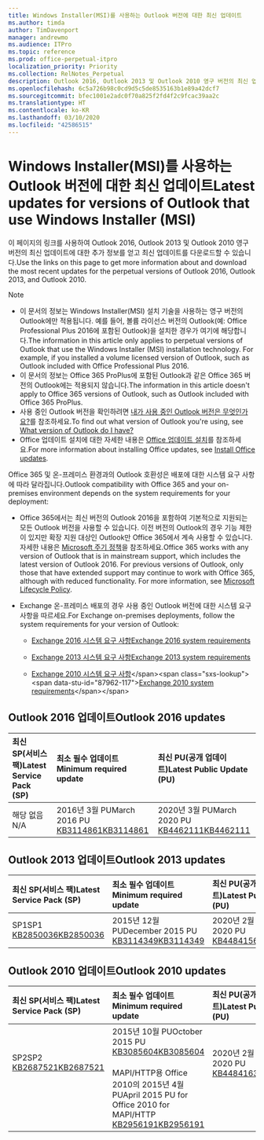 ```yaml
---
title: Windows Installer(MSI)를 사용하는 Outlook 버전에 대한 최신 업데이트
ms.author: timda
author: TimDavenport
manager: andrewmo
ms.audience: ITPro
ms.topic: reference
ms.prod: office-perpetual-itpro
localization_priority: Priority
ms.collection: RelNotes_Perpetual
description: Outlook 2016, Outlook 2013 및 Outlook 2010 영구 버전의 최신 업데이트 정보에 대한 링크를 IT 전문가에게 제공합니다.
ms.openlocfilehash: 6c5a726b98c0cd9d5c5de8535163b1e89a42dcf7
ms.sourcegitcommit: bfec1001e2adc0f70a825f2fd4f2c9fcac39aa2c
ms.translationtype: HT
ms.contentlocale: ko-KR
ms.lasthandoff: 03/10/2020
ms.locfileid: "42586515"
---
```

# <a name="latest-updates-for-versions-of-outlook-that-use-windows-installer-msi"></a><span data-ttu-id="87962-103">Windows Installer(MSI)를 사용하는 Outlook 버전에 대한 최신 업데이트</span><span class="sxs-lookup"><span data-stu-id="87962-103">Latest updates for versions of Outlook that use Windows Installer (MSI)</span></span>

<span data-ttu-id="87962-104">이 페이지의 링크를 사용하여 Outlook 2016, Outlook 2013 및 Outlook 2010 영구 버전의 최신 업데이트에 대한 추가 정보를 얻고 최신 업데이트를 다운로드할 수 있습니다.</span><span class="sxs-lookup"><span data-stu-id="87962-104">Use the links on this page to get more information about and download the most recent updates for the perpetual versions of Outlook 2016, Outlook 2013, and Outlook 2010.</span></span>
  
> [!NOTE]
> - <span data-ttu-id="87962-p101">이 문서의 정보는 Windows Installer(MSI) 설치 기술을 사용하는 영구 버전의 Outlook에만 적용됩니다. 예를 들어, 볼륨 라이선스 버전의 Outlook(예: Office Professional Plus 2016에 포함된 Outlook)을 설치한 경우가 여기에 해당합니다.</span><span class="sxs-lookup"><span data-stu-id="87962-p101">The information in this article only applies to perpetual versions of Outlook that use the Windows Installer (MSI) installation technology. For example, if you installed a volume licensed version of Outlook, such as Outlook included with Office Professional Plus 2016.</span></span>
> - <span data-ttu-id="87962-107">이 문서의 정보는 Office 365 ProPlus에 포함된 Outlook과 같은 Office 365 버전의 Outlook에는 적용되지 않습니다.</span><span class="sxs-lookup"><span data-stu-id="87962-107">The information in this article doesn't apply to Office 365 versions of Outlook, such as Outlook included with Office 365 ProPlus.</span></span>
> - <span data-ttu-id="87962-108">사용 중인 Outlook 버전을 확인하려면 [내가 사용 중인 Outlook 버전은 무엇인가요?](https://support.office.com/article/b3a9568c-edb5-42b9-9825-d48d82b2257c)를 참조하세요.</span><span class="sxs-lookup"><span data-stu-id="87962-108">To find out what version of Outlook you're using, see [What version of Outlook do I have?](https://support.office.com/article/b3a9568c-edb5-42b9-9825-d48d82b2257c)</span></span>
> - <span data-ttu-id="87962-109">Office 업데이트 설치에 대한 자세한 내용은 [Office 업데이트 설치](https://support.office.com/article/2ab296f3-7f03-43a2-8e50-46de917611c5)를 참조하세요.</span><span class="sxs-lookup"><span data-stu-id="87962-109">For more information about installing Office updates, see [Install Office updates](https://support.office.com/article/2ab296f3-7f03-43a2-8e50-46de917611c5).</span></span> 
  
<span data-ttu-id="87962-110">Office 365 및 온-프레미스 환경과의 Outlook 호환성은 배포에 대한 시스템 요구 사항에 따라 달라집니다.</span><span class="sxs-lookup"><span data-stu-id="87962-110">Outlook compatibility with Office 365 and your on-premises environment depends on the system requirements for your deployment:</span></span>
  
- <span data-ttu-id="87962-p102">Office 365에서는 최신 버전의 Outlook 2016을 포함하여 기본적으로 지원되는 모든 Outlook 버전을 사용할 수 있습니다. 이전 버전의 Outlook의 경우 기능 제한이 있지만 확장 지원 대상인 Outlook만 Office 365에서 계속 사용할 수 있습니다. 자세한 내용은 [Microsoft 주기 정책](https://support.microsoft.com/lifecycle)을 참조하세요.</span><span class="sxs-lookup"><span data-stu-id="87962-p102">Office 365 works with any version of Outlook that is in mainstream support, which includes the latest version of Outlook 2016. For previous versions of Outlook, only those that have extended support may continue to work with Office 365, although with reduced functionality. For more information, see [Microsoft Lifecycle Policy](https://support.microsoft.com/lifecycle).</span></span>
    
- <span data-ttu-id="87962-114">Exchange 온-프레미스 배포의 경우 사용 중인 Outlook 버전에 대한 시스템 요구 사항을 따르세요.</span><span class="sxs-lookup"><span data-stu-id="87962-114">For Exchange on-premises deployments, follow the system requirements for your version of Outlook:</span></span>
    
  - [<span data-ttu-id="87962-115">Exchange 2016 시스템 요구 사항</span><span class="sxs-lookup"><span data-stu-id="87962-115">Exchange 2016 system requirements</span></span>](https://docs.microsoft.com/Exchange/plan-and-deploy/system-requirements)
    
  - [<span data-ttu-id="87962-116">Exchange 2013 시스템 요구 사항</span><span class="sxs-lookup"><span data-stu-id="87962-116">Exchange 2013 system requirements</span></span>](https://docs.microsoft.com/exchange/exchange-2013-system-requirements-exchange-2013-help)
    
  - <span data-ttu-id="87962-117">[Exchange 2010 시스템 요구 사항](https://docs.microsoft.com/previous-versions/office/exchange-server-2010/aa996719(v=exchg.141))</span><span class="sxs-lookup"><span data-stu-id="87962-117">[Exchange 2010 system requirements](https://docs.microsoft.com/previous-versions/office/exchange-server-2010/aa996719(v=exchg.141))</span></span>

   
## <a name="outlook-2016-updates"></a><span data-ttu-id="87962-118">Outlook 2016 업데이트</span><span class="sxs-lookup"><span data-stu-id="87962-118">Outlook 2016 updates</span></span>

|<span data-ttu-id="87962-119">**최신 SP(서비스 팩)**</span><span class="sxs-lookup"><span data-stu-id="87962-119">**Latest Service Pack (SP)**</span></span>|<span data-ttu-id="87962-120">**최소 필수 업데이트**</span><span class="sxs-lookup"><span data-stu-id="87962-120">**Minimum required update**</span></span>|<span data-ttu-id="87962-121">**최신 PU(공개 업데이트)**</span><span class="sxs-lookup"><span data-stu-id="87962-121">**Latest Public Update (PU)**</span></span>|
|:-----|:-----|:-----|
|<span data-ttu-id="87962-122">해당 없음</span><span class="sxs-lookup"><span data-stu-id="87962-122">N/A</span></span>  <br/> |<span data-ttu-id="87962-123">2016년 3월 PU</span><span class="sxs-lookup"><span data-stu-id="87962-123">March 2016 PU</span></span> <br/>[<span data-ttu-id="87962-124">KB3114861</span><span class="sxs-lookup"><span data-stu-id="87962-124">KB3114861</span></span>](https://support.microsoft.com/help/3114861) <br/> |<span data-ttu-id="87962-125">2020년 3월 PU</span><span class="sxs-lookup"><span data-stu-id="87962-125">March 2020 PU</span></span> <br/>[<span data-ttu-id="87962-126">KB4462111</span><span class="sxs-lookup"><span data-stu-id="87962-126">KB4462111</span></span>](https://support.microsoft.com/help/4462111) 

## <a name="outlook-2013-updates"></a><span data-ttu-id="87962-127">Outlook 2013 업데이트</span><span class="sxs-lookup"><span data-stu-id="87962-127">Outlook 2013 updates</span></span>

|<span data-ttu-id="87962-128">**최신 SP(서비스 팩)**</span><span class="sxs-lookup"><span data-stu-id="87962-128">**Latest Service Pack (SP)**</span></span>|<span data-ttu-id="87962-129">**최소 필수 업데이트**</span><span class="sxs-lookup"><span data-stu-id="87962-129">**Minimum required update**</span></span>|<span data-ttu-id="87962-130">**최신 PU(공개 업데이트)**</span><span class="sxs-lookup"><span data-stu-id="87962-130">**Latest Public Update (PU)**</span></span>|
|:-----|:-----|:-----|
|<span data-ttu-id="87962-131">SP1</span><span class="sxs-lookup"><span data-stu-id="87962-131">SP1</span></span>  <br/>[<span data-ttu-id="87962-132">KB2850036</span><span class="sxs-lookup"><span data-stu-id="87962-132">KB2850036</span></span>](https://go.microsoft.com/fwlink/p/?LinkId=512538) <br/> |<span data-ttu-id="87962-133">2015년 12월 PU</span><span class="sxs-lookup"><span data-stu-id="87962-133">December 2015 PU</span></span> <br/>[<span data-ttu-id="87962-134">KB3114349</span><span class="sxs-lookup"><span data-stu-id="87962-134">KB3114349</span></span>](https://support.microsoft.com/kb/3114349) <br/> |<span data-ttu-id="87962-135">2020년 2월 PU</span><span class="sxs-lookup"><span data-stu-id="87962-135">February 2020 PU</span></span> <br/>[<span data-ttu-id="87962-136">KB4484156</span><span class="sxs-lookup"><span data-stu-id="87962-136">KB4484156</span></span>](https://support.microsoft.com/help/4484156)  |
   
## <a name="outlook-2010-updates"></a><span data-ttu-id="87962-137">Outlook 2010 업데이트</span><span class="sxs-lookup"><span data-stu-id="87962-137">Outlook 2010 updates</span></span>

|<span data-ttu-id="87962-138">**최신 SP(서비스 팩)**</span><span class="sxs-lookup"><span data-stu-id="87962-138">**Latest Service Pack (SP)**</span></span>|<span data-ttu-id="87962-139">**최소 필수 업데이트**</span><span class="sxs-lookup"><span data-stu-id="87962-139">**Minimum required update**</span></span>|<span data-ttu-id="87962-140">**최신 PU(공개 업데이트)**</span><span class="sxs-lookup"><span data-stu-id="87962-140">**Latest Public Update (PU)**</span></span>|
|:-----|:-----|:-----|
|<span data-ttu-id="87962-141">SP2</span><span class="sxs-lookup"><span data-stu-id="87962-141">SP2</span></span> <br/>[<span data-ttu-id="87962-142">KB2687521</span><span class="sxs-lookup"><span data-stu-id="87962-142">KB2687521</span></span>](https://go.microsoft.com/fwlink/p/?LinkId=512542) <br><br><br><br/> |<span data-ttu-id="87962-143">2015년 10월 PU</span><span class="sxs-lookup"><span data-stu-id="87962-143">October 2015 PU</span></span> <br/> [<span data-ttu-id="87962-144">KB3085604</span><span class="sxs-lookup"><span data-stu-id="87962-144">KB3085604</span></span>](https://support.microsoft.com/kb/3085604) <br/><br/>  <span data-ttu-id="87962-145">MAPI/HTTP용 Office 2010의 2015년 4월 PU</span><span class="sxs-lookup"><span data-stu-id="87962-145">April 2015 PU for Office 2010 for MAPI/HTTP</span></span> <br/> [<span data-ttu-id="87962-146">KB2956191</span><span class="sxs-lookup"><span data-stu-id="87962-146">KB2956191</span></span>](https://support.microsoft.com/help/2956191/april-14-2015-update-for-office-2010-kb2956191) <br/> |<span data-ttu-id="87962-147">2020년 2월 PU</span><span class="sxs-lookup"><span data-stu-id="87962-147">February 2020 PU</span></span> <br/>[<span data-ttu-id="87962-148">KB4484163</span><span class="sxs-lookup"><span data-stu-id="87962-148">KB4484163</span></span>](https://support.microsoft.com/help/4484163) <br><br><br><br/>|
   

